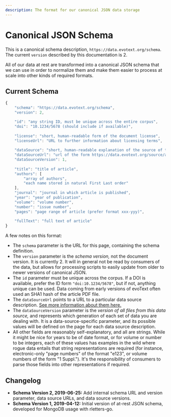 ```yaml
---
description: The format for our canonical JSON data storage
---
```


# Canonical JSON Schema

This is a canonical schema description, `https://data.evotext.org/schema`.  
The current `version` described by this documentation is 2.

All of our data at rest are transformed into a canonical JSON schema that we can use in order to normalize them and make them easier to process at scale into other kinds of required formats.

## Current Schema

```javascript
{
    "schema": "https://data.evotext.org/schema",
    "version": 2,

    "id": "any string ID, must be unique across the entire corpus",
    "doi": "10.1234/5678 (should include if available)",
    
    "license": "short, human-readable form of the document license",
    "licenseUrl": "URL to further information about licensing terms",
    
    "dataSource": "short, human-readable explanation of the source of this data",
    "dataSourceUrl": "url of the form https://data.evotext.org/source/asdf",
    "dataSourceVersion": 1,
    
    "title": "title of article",
    "authors": [
        "array of authors",
        "each name stored in natural First Last order"
    ],
    "journal": "journal in which article is published",
    "year": "year of publication",
    "volume": "volume number",
    "number": "issue number",
    "pages": "page range of article (prefer format xxx-yyy)",
    
    "fullText": "full text of article"
}
```

A few notes on this format:

* The `schema` parameter is the URL for this page, containing the schema definition.
* The `version` parameter is the _schema version,_ not the document version. It is currently 2. It will in general not be read by consumers of the data, but allows for processing scripts to easily update from older to newer versions of canonical JSON.
* The `id` parameter must be unique across the corpus. If a DOI is available, prefer the ID form `"doi:10.1234/5678"`, but if not, anything unique can be used. Data coming from early versions of evoText often used an SHA1 hash of the article PDF file.
* The `dataSourceUrl` points to a URL to a particular data source description. [See more information about them here.](data-source-urls.md)
* The `dataSourceVersion` parameter is the _version of all files from this data source,_ and represents which generation of each set of data you are dealing with. It is a data-source-specific parameter, and its possible values will be defined on the page for each data source description.
* All other fields are reasonably self-explanatory, and all are strings. While it might be nice for years to be of date format, or for volume or number to be integers, each of these values has examples in the wild where rogue data entails that string representations are required \(for instance, electronic-only "page numbers" of the format "e123", or volume numbers of the form "1 Suppl."\). It's the responsibility of consumers to parse those fields into other representations if required.

## Changelog

* **Schema Version 2, 2019-06-25:** Add internal schema URL and version parameter, data source URLs, and data source versions.
* **Schema Version 1, 2019-04-12:** Initial version of at-rest JSON schema, developed for MongoDB usage with rletters-go.

